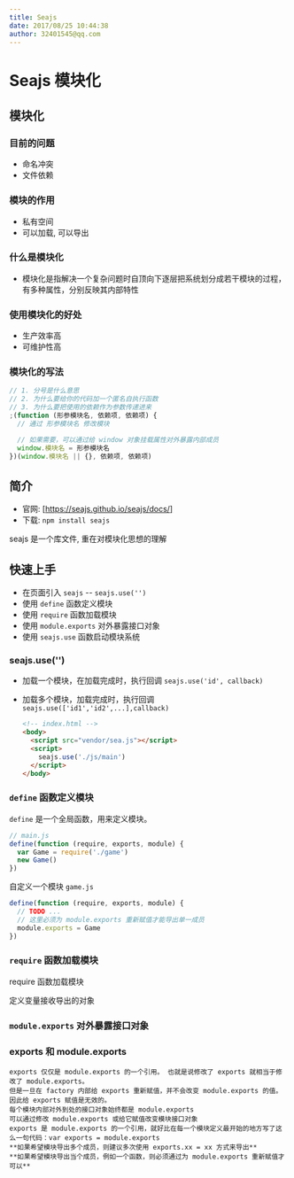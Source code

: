 ```yaml
---
title: Seajs
date: 2017/08/25 10:44:38
author: 32401545@qq.com
---
```

# Seajs 模块化

## 模块化

### 目前的问题

+ 命名冲突
+ 文件依赖

### 模块的作用

+ 私有空间
+ 可以加载, 可以导出

### 什么是模块化

+ 模块化是指解决一个复杂问题时自顶向下逐层把系统划分成若干模块的过程，有多种属性，分别反映其内部特性

### 使用模块化的好处

+ 生产效率高
+ 可维护性高

### 模块化的写法

```javascript
// 1. 分号是什么意思
// 2. 为什么要给你的代码加一个匿名自执行函数
// 3. 为什么要把使用的依赖作为参数传递进来
;(function (形参模块名, 依赖项, 依赖项) {
  // 通过 形参模块名 修改模块

  // 如果需要，可以通过给 window 对象挂载属性对外暴露内部成员
  window.模块名 = 形参模块名
})(window.模块名 || {}, 依赖项, 依赖项)

```

## 简介

+ 官网: [https://seajs.github.io/seajs/docs/]
+ 下载: `npm install seajs`

seajs 是一个库文件, 重在对模块化思想的理解

## 快速上手

+ 在页面引入 `seajs` -- `seajs.use('')`
+ 使用 `define` 函数定义模块
+ 使用 `require` 函数加载模块
+ 使用 `module.exports` 对外暴露接口对象
+ 使用 `seajs.use` 函数启动模块系统

### seajs.use('')

+ 加载一个模块，在加载完成时，执行回调 `seajs.use('id', callback)`
+ 加载多个模块，加载完成时，执行回调 `seajs.use(['id1','id2',...],callback)`

  ```html
  <!-- index.html -->
  <body>
    <script src="vendor/sea.js"></script>
    <script>
      seajs.use('./js/main')
    </script>
  </body>
  ```

### `define` 函数定义模块

`define` 是一个全局函数，用来定义模块。

```javascript
// main.js
define(function (require, exports, module) {
  var Game = require('./game')
  new Game()
})
```

自定义一个模块 `game.js`

```javascript
define(function (require, exports, module) {
  // TODO ...
  // 这里必须为 module.exports 重新赋值才能导出单一成员
  module.exports = Game
})
```

### `require` 函数加载模块

require 函数加载模块

定义变量接收导出的对象

### `module.exports` 对外暴露接口对象

### exports 和 module.exports

    exports 仅仅是 module.exports 的一个引用。 也就是说修改了 exports 就相当于修改了 module.exports。
    但是一旦在 factory 内部给 exports 重新赋值，并不会改变 module.exports 的值。 因此给 exports 赋值是无效的。
    每个模块内部对外到处的接口对象始终都是 module.exports
    可以通过修改 module.exports 或给它赋值改变模块接口对象
    exports 是 module.exports 的一个引用，就好比在每一个模块定义最开始的地方写了这么一句代码：var exports = module.exports
    **如果希望模块导出多个成员，则建议多次使用 exports.xx = xx 方式来导出**
    **如果希望模块导出当个成员，例如一个函数，则必须通过为 module.exports 重新赋值才可以**